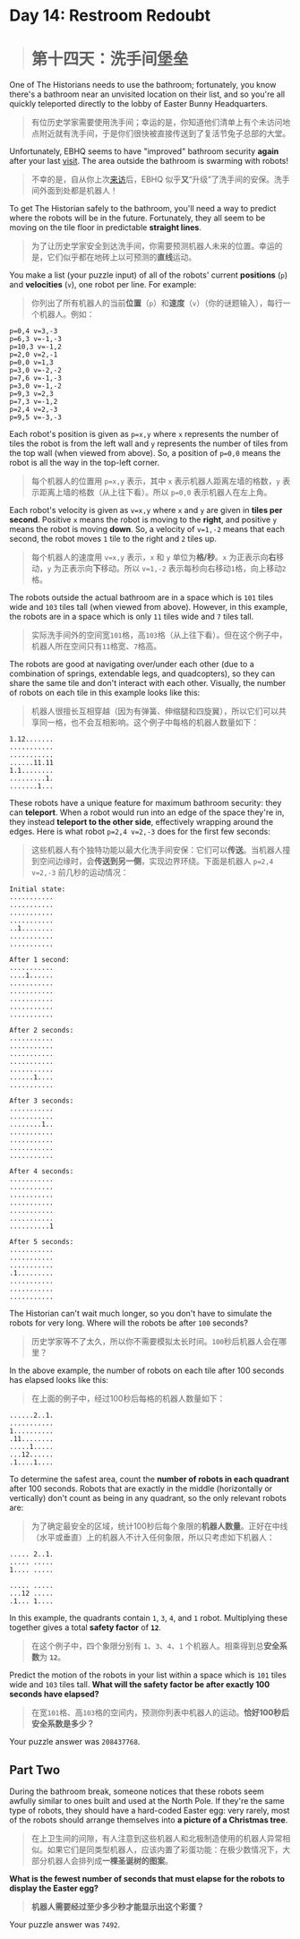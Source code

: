 # Day 14: Restroom Redoubt
> # 第十四天：洗手间堡垒

One of The Historians needs to use the bathroom; fortunately, you know there's a bathroom near an unvisited location on their list, and so you're all quickly teleported directly to the lobby of Easter Bunny Headquarters.
> 有位历史学家需要使用洗手间；幸运的是，你知道他们清单上有个未访问地点附近就有洗手间，于是你们很快被直接传送到了复活节兔子总部的大堂。

Unfortunately, EBHQ seems to have "improved" bathroom security **again** after your last [visit](https://adventofcode.com/2016/day/2). The area outside the bathroom is swarming with robots!
> 不幸的是，自从你上次[来访](https://adventofcode.com/2016/day/2)后，EBHQ 似乎**又**“升级”了洗手间的安保。洗手间外面到处都是机器人！

To get The Historian safely to the bathroom, you'll need a way to predict where the robots will be in the future. Fortunately, they all seem to be moving on the tile floor in predictable **straight lines**.
> 为了让历史学家安全到达洗手间，你需要预测机器人未来的位置。幸运的是，它们似乎都在地砖上以可预测的**直线**运动。

You make a list (your puzzle input) of all of the robots' current **positions** (`p`) and **velocities** (`v`), one robot per line. For example:
> 你列出了所有机器人的当前**位置**（`p`）和**速度**（`v`）（你的谜题输入），每行一个机器人。例如：

```
p=0,4 v=3,-3
p=6,3 v=-1,-3
p=10,3 v=-1,2
p=2,0 v=2,-1
p=0,0 v=1,3
p=3,0 v=-2,-2
p=7,6 v=-1,-3
p=3,0 v=-1,-2
p=9,3 v=2,3
p=7,3 v=-1,2
p=2,4 v=2,-3
p=9,5 v=-3,-3
```

Each robot's position is given as `p=x,y` where `x` represents the number of tiles the robot is from the left wall and `y` represents the number of tiles from the top wall (when viewed from above). So, a position of `p=0,0` means the robot is all the way in the top-left corner.
> 每个机器人的位置用 `p=x,y` 表示，其中 `x` 表示机器人距离左墙的格数，`y` 表示距离上墙的格数（从上往下看）。所以 `p=0,0` 表示机器人在左上角。

Each robot's velocity is given as `v=x,y` where `x` and `y` are given in **tiles per second**. Positive `x` means the robot is moving to the **right**, and positive `y` means the robot is moving **down**. So, a velocity of `v=1,-2` means that each second, the robot moves `1` tile to the right and `2` tiles up.
> 每个机器人的速度用 `v=x,y` 表示，`x` 和 `y` 单位为**格/秒**。`x` 为正表示向**右**移动，`y` 为正表示向**下**移动。所以 `v=1,-2` 表示每秒向右移动`1`格，向上移动`2`格。

The robots outside the actual bathroom are in a space which is `101` tiles wide and `103` tiles tall (when viewed from above). However, in this example, the robots are in a space which is only `11` tiles wide and `7` tiles tall.
> 实际洗手间外的空间宽`101`格，高`103`格（从上往下看）。但在这个例子中，机器人所在空间只有`11`格宽、`7`格高。

The robots are good at navigating over/under each other (due to a combination of springs, extendable legs, and quadcopters), so they can share the same tile and don't interact with each other. Visually, the number of robots on each tile in this example looks like this:
> 机器人很擅长互相穿越（因为有弹簧、伸缩腿和四旋翼），所以它们可以共享同一格，也不会互相影响。这个例子中每格的机器人数量如下：

```
1.12.......
...........
...........
......11.11
1.1........
.........1.
.......1...
```

These robots have a unique feature for maximum bathroom security: they can **teleport**. When a robot would run into an edge of the space they're in, they instead **teleport to the other side**, effectively wrapping around the edges. Here is what robot `p=2,4 v=2,-3` does for the first few seconds:
> 这些机器人有个独特功能以最大化洗手间安保：它们可以**传送**。当机器人撞到空间边缘时，会**传送到另一侧**，实现边界环绕。下面是机器人 `p=2,4 v=2,-3` 前几秒的运动情况：

```
Initial state:
...........
...........
...........
...........
..1........
...........
...........

After 1 second:
...........
....1......
...........
...........
...........
...........
...........

After 2 seconds:
...........
...........
...........
...........
...........
......1....
...........

After 3 seconds:
...........
...........
........1..
...........
...........
...........
...........

After 4 seconds:
...........
...........
...........
...........
...........
...........
..........1

After 5 seconds:
...........
...........
...........
.1.........
...........
...........
...........
```

The Historian can't wait much longer, so you don't have to simulate the robots for very long. Where will the robots be after `100` seconds?
> 历史学家等不了太久，所以你不需要模拟太长时间。`100`秒后机器人会在哪里？

In the above example, the number of robots on each tile after 100 seconds has elapsed looks like this:
> 在上面的例子中，经过100秒后每格的机器人数量如下：

```
......2..1.
...........
1..........
.11........
.....1.....
...12......
.1....1....
```

To determine the safest area, count the **number of robots in each quadrant** after 100 seconds. Robots that are exactly in the middle (horizontally or vertically) don't count as being in any quadrant, so the only relevant robots are:
> 为了确定最安全的区域，统计100秒后每个象限的**机器人数量**。正好在中线（水平或垂直）上的机器人不计入任何象限，所以只考虑如下机器人：

```
..... 2..1.
..... .....
1.... .....
           
..... .....
...12 .....
.1... 1....
```

In this example, the quadrants contain `1`, `3`, `4`, and `1` robot. Multiplying these together gives a total **safety factor** of **`12`**.
> 在这个例子中，四个象限分别有 `1`、`3`、`4`、`1` 个机器人。相乘得到总**安全系数**为 **`12`**。

Predict the motion of the robots in your list within a space which is `101` tiles wide and `103` tiles tall. **What will the safety factor be after exactly 100 seconds have elapsed?**
> 在宽`101`格、高`103`格的空间内，预测你列表中机器人的运动。**恰好100秒后安全系数是多少？**

Your puzzle answer was `208437768`.

## Part Two

During the bathroom break, someone notices that these robots seem awfully similar to ones built and used at the North Pole. If they're the same type of robots, they should have a hard-coded Easter egg: very rarely, most of the robots should arrange themselves into **a picture of a Christmas tree**.
> 在上卫生间的间隙，有人注意到这些机器人和北极制造使用的机器人异常相似。如果它们是同类型机器人，应该内置了彩蛋功能：在极少数情况下，大部分机器人会排列成**一棵圣诞树的图案**。

**What is the fewest number of seconds that must elapse for the robots to display the Easter egg?**
> **机器人需要经过至少多少秒才能显示出这个彩蛋？**

Your puzzle answer was `7492`.
